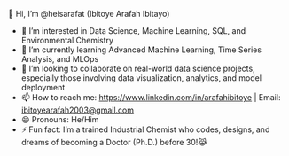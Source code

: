 👋 Hi, I’m @heisarafat (Ibitoye Arafah Ibitayo)  
- 👀 I’m interested in Data Science, Machine Learning, SQL, and Environmental Chemistry  
- 🌱 I’m currently learning Advanced Machine Learning, Time Series Analysis, and MLOps  
- 💞️ I’m looking to collaborate on real-world data science projects, especially those involving data visualization, analytics, and model deployment  
- 📫 How to reach me: https://www.linkedin.com/in/arafahibitoye | Email: ibitoyearafah2003@gmail.com  
- 😄 Pronouns: He/Him  
- ⚡ Fun fact: I’m a trained Industrial Chemist who codes, designs, and dreams of becoming a Doctor (Ph.D.) before 30!😹
